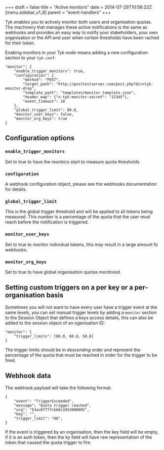 +++
draft = false
title = "Active monitors"
date = 2014-07-29T10:56:22Z
[menu.sidebar_v1_8]
    parent = "event-handlers"
+++

Tyk enables you to actively monitor both users and organisation quotas. The machinery that manages these active notifications is the same as webhooks and provides an easy way to notify your stakeholders, your own organisation or the API end user when certain thresholds have been rached for their token.

Enabing monitors in your Tyk node means adding a new configuration section to your `tyk.conf`:

	"monitor": {
	    "enable_trigger_monitors": true,
	    "configuration": {
	    	"method": "POST",
	        "target_path": "http://posttestserver.com/post.php?dir=tyk-monitor-drop",
	        "template_path": "templates/monitor_template.json",
	        "header_map": {"x-tyk-monitor-secret": "12345"},
	        "event_timeout": 10
	   	},
	    "global_trigger_limit": 80.0,
	    "monitor_user_keys": false,
	    "monitor_org_keys": true
	}


## Configuration options


### `enable_trigger_monitors`

Set to true to have the monitors start to measure quota thresholds

### `configuration`

A webhook configuration object, please see the webhooks documentation for details.

### `global_trigger_limit`

This is the global trigger threshold and will be applied to all tokens being measured. This number is a percentage of the quota that the user must reach before the notification is triggered.

### `monitor_user_keys`

Set to true to monitor individual tokens, this may result in a large amount fo webhooks. 

### `monitor_org_keys`

Set to true to have global organisation quotas monitored.

## Setting custom triggers on a per key or a per-organisation basis

Sometimes you will not want to have every user have a trigger event at the same levels, you can set manual trigger levels by adding a `monitor` section to the Session Object that defines a keys access details, this can also be added to the session object of an oganisation ID:


    "monitor": {
        "trigger_limits": [80.0, 60.0, 50.0]
    }

The trigger limits should be in *descending* order and represent the percentage of the quota that must be reached in order for the trigger to be fired.

## Webhook data

The webhook payload will take the following format:

	{
	    "event": "TriggerExceeded",
	    "message": "Quota trigger reached",
	    "org": "53ac07777cbb8c2d53000002",
	    "key": "",
	    "trigger_limit": "80",
	}

If the event is triggered by an organisation, then the key field will be empty, if it is an auth token, then the ky field will have raw representation of the token that caused the quota trigger to fire.
